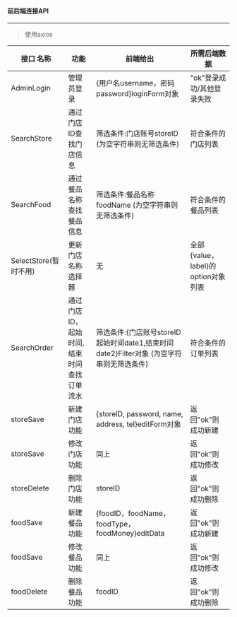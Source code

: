 #### 前后端连接API

---
> 使用axios

|接口 名称| 功能| 前端给出|所需后端数据 |
|-|-|-|-|
|AdminLogin|管理员登录 |{用户名username，密码password}loginForm对象 |"ok"登录成功/其他登录失败 |
|SearchStore|通过门店ID查找门店信息 |筛选条件:门店账号storeID  (为空字符串则无筛选条件)  |符合条件的门店列表 |
|SearchFood|通过餐品名称查找餐品信息 |筛选条件:餐品名称 foodName  (为空字符串则无筛选条件)  |符合条件的餐品列表 |
|SelectStore(暂时不用)|更新门店名称选择器 | 无| 全部{value，label}的option对象列表|
|SearchOrder|通过门店ID，起始时间,结束时间 <br>查找订单流水 |筛选条件:{门店账号storeID 起始时间date1,结束时间date2}Filter对象 (为空字符串则无筛选条件) |符合条件的订单列表 |
|storeSave| 新建门店功能|{storeID, password, name, address, tel}editForm对象 | 返回"ok"则成功新建|
|storeSave| 修改门店功能| 同上|返回"ok"则成功修改 |
|storeDelete| 删除门店功能|storeID |返回"ok"则成功删除 |
|foodSave| 新建餐品功能| {foodID，foodName，foodType，foodMoney}editData|返回"ok"则成功新建 |
|foodSave| 修改餐品功能| 同上|返回"ok"则成功修改 |
|foodDelete| 删除餐品功能|foodID | 返回"ok"则成功删除|